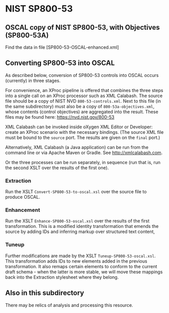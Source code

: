# NIST SP800-53

## OSCAL copy of NIST SP800-53, with Objectives (SP800-53A)

Find the data in file [SP800-53-OSCAL-enhanced.xml]

## Converting SP800-53 into OSCAL

As described below, conversion of SP800-53 controls into OSCAL occurs (currently) in three stages.

For convenience, an XProc pipeline is offered that combines the three steps into a single call on an XProc processor such as XML Calabash. The source file should be a copy of NIST NVD `800-53-controls.xml`. Next to this file (in the same subdirectory) must also be a copy of `800-53a-objectives.xml`, whose contents (control objectives) are aggregated into the result. These files may be found here: https://nvd.nist.gov/800-53

XML Calabash can be invoked inside oXygen XML Editor or Developer: create an XProc scenario with the necessary bindings. (The source XML file must be bound to the `source` port. The results are given on the `final` port.)

Alternatively, XML Calabash (a Java application) can be run from the command line or via Apache Maven or Gradle. See http://xmlcalabash.com.

Or the three processes can be run separately, in sequence (run that is, run the second XSLT over the results of the first one).

### Extraction

Run the XSLT `Convert-SP800-53-to-oscal.xsl` over the source file to produce OSCAL.

### Enhancement

Run the XSLT `Enhance-SP800-53-oscal.xsl` over the results of the first transformation. This is a modified identity transformation that emends the source by adding IDs and inferring markup over structured text content, 

### Tuneup

Further modifications are made by the XSLT `Tuneup-SP800-53-oscal.xsl`. This transformation adds IDs to new elements added in the previous transformation. It also remaps certain elements to conform to the current draft schema - when the latter is more stable, we will move these mappings back into the Extraction stylesheet where they belong. 

## Also in this subdirectory

There may be relics of analysis and processing this resource.
  